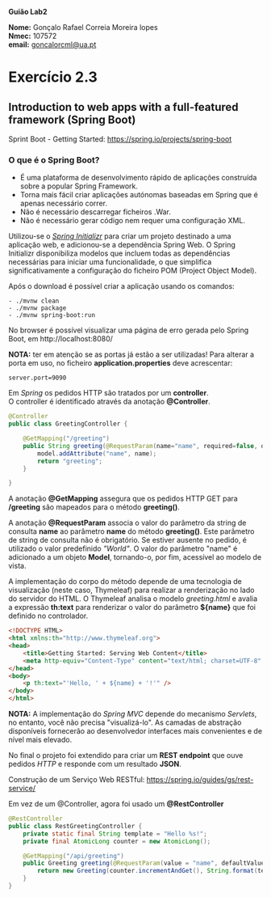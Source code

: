 **Guião Lab2**

**Nome:** Gonçalo Rafael Correia Moreira lopes <br>
**Nmec:** 107572 <br>
**email:** goncalorcml@ua.pt

# Exercício 2.3
## Introduction to web apps with a full-featured framework (Spring Boot)

Sprint Boot - Getting Started: https://spring.io/projects/spring-boot

### O que é o Spring Boot?
- É uma plataforma de desenvolvimento rápido de aplicações construída sobre a popular Spring Framework.
- Torna mais fácil criar aplicações autónomas baseadas em Spring que é apenas necessário correr.
- Não é necessário descarregar ficheiros .War.
- Não é necessário gerar código nem requer uma configuração XML.

Utilizou-se o *[Spring Initializr](https://start.spring.io/)* para criar um projeto destinado a uma aplicação web, e adicionou-se a dependência Spring Web. O Spring Initializr disponibiliza modelos que incluem todas as dependências necessárias para iniciar uma funcionalidade, o que simplifica significativamente a configuração do ficheiro POM (Project Object Model).

Após o download é possível criar a aplicação usando os comandos:
```
- ./mvnw clean
- ./mvnw package
- ./mvnw spring-boot:run
```
No browser é possível visualizar uma página de erro gerada pelo Spring Boot, em http://localhost:8080/ <br>

**NOTA:**  ter em atenção se as portas já estão a ser utilizadas!
Para alterar a porta em uso, no ficheiro **application.properties** deve acrescentar:

```
server.port=9090
```

Em *Spring* os pedidos HTTP são tratados por um **controller**. <br>
O controller é identificado através da anotação **@Controller**. <br>

```java
@Controller
public class GreetingController {

	@GetMapping("/greeting")
	public String greeting(@RequestParam(name="name", required=false, defaultValue="World") String name, Model model) {
		model.addAttribute("name", name);
		return "greeting";
	}

}
```
A anotação **@GetMapping** assegura que os pedidos HTTP GET para **/greeting** são mapeados para o método **greeting()**.<br>

A anotação **@RequestParam** associa o valor do parâmetro da string de consulta **name** ao parâmetro **name** do método **greeting()**. Este parâmetro de string de consulta não é obrigatório. Se estiver ausente no pedido, é utilizado o valor predefinido *"World"*. O valor do parâmetro "name" é adicionado a um objeto **Model**, tornando-o, por fim, acessível ao modelo de vista.<br>

A implementação do corpo do método depende de uma tecnologia de visualização (neste caso, Thymeleaf) para realizar a renderização no lado do servidor do HTML. O Thymeleaf analisa o modelo *greeting.html* e avalia a expressão **th:text** para renderizar o valor do parâmetro **${name}** que foi definido no controlador.<br>

```html
<!DOCTYPE HTML>
<html xmlns:th="http://www.thymeleaf.org">
<head> 
    <title>Getting Started: Serving Web Content</title> 
    <meta http-equiv="Content-Type" content="text/html; charset=UTF-8" />
</head>
<body>
    <p th:text="'Hello, ' + ${name} + '!'" />
</body>
</html>
```

**NOTA:** A implementação do *Spring MVC* depende do mecanismo *Servlets*, no entanto, você não precisa "visualizá-lo". As camadas de abstração disponíveis fornecerão ao desenvolvedor interfaces mais convenientes e de nível mais elevado.

No final o projeto foi extendido para criar um **REST endpoint** que ouve pedidos *HTTP* e responde com um resultado **JSON**. <br>

Construção de um Serviço Web RESTful: https://spring.io/guides/gs/rest-service/

Em vez de um @Controller, agora foi usado um **@RestController**

```java
@RestController
public class RestGreetingController {
    private static final String template = "Hello %s!";
    private final AtomicLong counter = new AtomicLong();

    @GetMapping("/api/greeting")
    public Greeting greeting(@RequestParam(value = "name", defaultValue = "World") String name) {
        return new Greeting(counter.incrementAndGet(), String.format(template, name));
    }
}
```